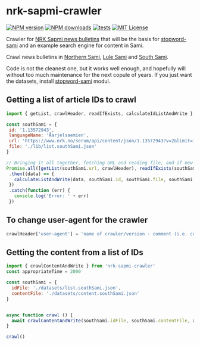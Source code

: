 # nrk-sapmi-crawler
[![NPM version](http://img.shields.io/npm/v/nrk-sapmi-crawler.svg?style=flat)](https://npmjs.org/package/nrk-sapmi-crawler)
[![NPM downloads](http://img.shields.io/npm/dm/nrk-sapmi-crawler.svg?style=flat)](https://npmjs.org/package/nrk-sapmi-crawler) 
[![tests](https://github.com/eklem/nrk-sapmi-crawler/actions/workflows/tests.yml/badge.svg)](https://github.com/eklem/nrk-sapmi-crawler/actions/workflows/tests.yml)
[![MIT License](http://img.shields.io/badge/license-MIT-blue.svg?style=flat)](LICENSE)

Crawler for [NRK Sapmi news bulletins](https://www.nrk.no/sapmi/samegillii/) that will be the basis for [stopword-sami](https://github.com/eklem/stopword-sami) and an example search engine for content in Sami.

Crawl news bulletins in [Northern Sami](https://www.nrk.no/sapmi/o__asat---davvisamegillii-1.13572949), [Lule Sami](https://www.nrk.no/sapmi/adasa---julevsabmaj-1.13572946) and [South Sami](https://www.nrk.no/sapmi/saernie---aarjelsaemien-1.13572943).

Code is not the cleanest one, but it works well enough, and hopefully will without too much maintenance for the next copule of years. If you just want the datasets, install [stopword-sami](https://github.com/eklem/stopword-sami) modul.

## Getting a list of article IDs to crawl
 ```javaScript
 import { getList, crawlHeader, readIfExists, calculateIdListAndWrite } from '../index.js'

const southSami = {
  id: '1.13572943',
  languageName: 'Åarjelsaemien',
  url: 'https://www.nrk.no/serum/api/content/json/1.13572943?v=2&limit=1000&context=items',
  file: './lib/list.southSami.json'
}

// Bringing it all together, fetching URL and reading file, and if new content -> merging arrays and writing
Promise.all([getList(southSami.url, crawlHeader), readIfExists(southSami.file).catch(e => e)])
  .then((data) => {
    calculateListAndWrite(data, southSami.id, southSami.file, southSami.languageName)
  })
  .catch(function (err) {
    console.log('Error: ' + err)
  })
 ```
 
 ## To change user-agent for the crawler
```javaScript
crawlHeader['user-agent'] = 'name of crawler/version - comment (i.e. contact-info)'
```

## Getting the content from a list of IDs
```javaScript
import { crawlContentAndWrite } from 'nrk-sapmi-crawler'
const appropriateTime = 2000

const southSami = {
  idFile: './datasets/list.southSami.json',
  contentFile: './datasets/content.southSami.json'
}


async function crawl () {
  await crawlContentAndWrite(southSami.idFile, southSami.contentFile, appropriateTime)
}

crawl()
```

